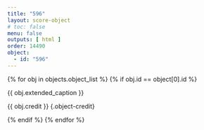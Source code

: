 ```yaml
---
title: "596"
layout: score-object
# toc: false
menu: false
outputs: [ html ]
order: 14490
object:
  - id: "596"
---
```


{% for obj in objects.object_list %}
{% if obj.id == object[0].id %}

{{ obj.extended_caption }}

{{ obj.credit }} {.object-credit}

{% endif %}
{% endfor %}
